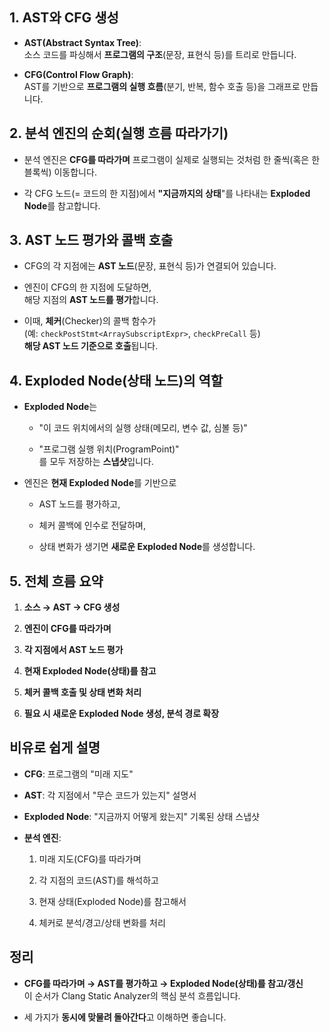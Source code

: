 
## 1. **AST와 CFG 생성**

- **AST(Abstract Syntax Tree)**:  
    소스 코드를 파싱해서 **프로그램의 구조**(문장, 표현식 등)를 트리로 만듭니다.
    
- **CFG(Control Flow Graph)**:  
    AST를 기반으로 **프로그램의 실행 흐름**(분기, 반복, 함수 호출 등)을 그래프로 만듭니다.
    

## 2. **분석 엔진의 순회(실행 흐름 따라가기)**

- 분석 엔진은 **CFG를 따라가며** 프로그램이 실제로 실행되는 것처럼 한 줄씩(혹은 한 블록씩) 이동합니다.
    
- 각 CFG 노드(= 코드의 한 지점)에서 **"지금까지의 상태**"를 나타내는 **Exploded Node**를 참고합니다.
    

## 3. **AST 노드 평가와 콜백 호출**

- CFG의 각 지점에는 **AST 노드**(문장, 표현식 등)가 연결되어 있습니다.
    
- 엔진이 CFG의 한 지점에 도달하면,  
    해당 지점의 **AST 노드를 평가**합니다.
    
- 이때, **체커**(Checker)의 콜백 함수가  
    (예: `checkPostStmt<ArraySubscriptExpr>`, `checkPreCall` 등)  
    **해당 AST 노드 기준으로 호출**됩니다.
    

## 4. **Exploded Node(상태 노드)의 역할**

- **Exploded Node**는
    
    - "이 코드 위치에서의 실행 상태(메모리, 변수 값, 심볼 등)"
        
    - "프로그램 실행 위치(ProgramPoint)"  
        를 모두 저장하는 **스냅샷**입니다.
        
- 엔진은 **현재 Exploded Node**를 기반으로
    
    - AST 노드를 평가하고,
        
    - 체커 콜백에 인수로 전달하며,
        
    - 상태 변화가 생기면 **새로운 Exploded Node**를 생성합니다.
        

## 5. **전체 흐름 요약**

1. **소스 → AST → CFG 생성**
    
2. **엔진이 CFG를 따라가며**
    
3. **각 지점에서 AST 노드 평가**
    
4. **현재 Exploded Node(상태)를 참고**
    
5. **체커 콜백 호출 및 상태 변화 처리**
    
6. **필요 시 새로운 Exploded Node 생성, 분석 경로 확장**
    

## **비유로 쉽게 설명**

- **CFG**: 프로그램의 "미래 지도"
    
- **AST**: 각 지점에서 "무슨 코드가 있는지" 설명서
    
- **Exploded Node**: "지금까지 어떻게 왔는지" 기록된 상태 스냅샷
    
- **분석 엔진**:
    
    1. 미래 지도(CFG)를 따라가며
        
    2. 각 지점의 코드(AST)를 해석하고
        
    3. 현재 상태(Exploded Node)를 참고해서
        
    4. 체커로 분석/경고/상태 변화를 처리
        

## **정리**

- **CFG를 따라가며 → AST를 평가하고 → Exploded Node(상태)를 참고/갱신**  
    이 순서가 Clang Static Analyzer의 핵심 분석 흐름입니다.
    
- 세 가지가 **동시에 맞물려 돌아간다**고 이해하면 좋습니다.
    